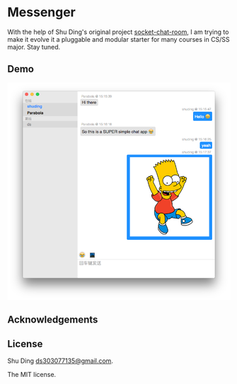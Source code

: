 # Messenger

With the help of Shu Ding's original project [socket-chat-room](quietshu/socket-chat-room), I am trying to make it evolve it a pluggable and modular starter for many courses in CS/SS major. Stay tuned.

## Demo

![demo](./app-demo.png)

## Acknowledgements

## License

Shu Ding <ds303077135@gmail.com>.

The MIT license.
